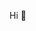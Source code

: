 Hi 👋

<!--- ![Metrics - Iso Calendar / Most Recently Used Languages / Most Used Languages / Wakatime](/docs/metrics.svg) --->
